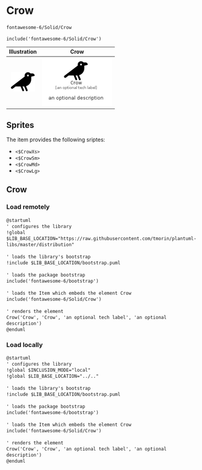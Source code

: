 # Crow


```text
fontawesome-6/Solid/Crow
```

```text
include('fontawesome-6/Solid/Crow')
```



| Illustration | Crow |
| :---: | :---: |
| ![illustration for Illustration](../../fontawesome-6/Solid/Crow.png) | ![illustration for Crow](../../fontawesome-6/Solid/Crow.Local.png) |



## Sprites
The item provides the following sriptes:

- `<$CrowXs>`
- `<$CrowSm>`
- `<$CrowMd>`
- `<$CrowLg>`





## Crow

### Load remotely
```plantuml
@startuml
' configures the library
!global $LIB_BASE_LOCATION="https://raw.githubusercontent.com/tmorin/plantuml-libs/master/distribution"

' loads the library's bootstrap
!include $LIB_BASE_LOCATION/bootstrap.puml

' loads the package bootstrap
include('fontawesome-6/bootstrap')

' loads the Item which embeds the element Crow
include('fontawesome-6/Solid/Crow')

' renders the element
Crow('Crow', 'Crow', 'an optional tech label', 'an optional description')
@enduml
```

### Load locally
```plantuml
@startuml
' configures the library
!global $INCLUSION_MODE="local"
!global $LIB_BASE_LOCATION="../.."

' loads the library's bootstrap
!include $LIB_BASE_LOCATION/bootstrap.puml

' loads the package bootstrap
include('fontawesome-6/bootstrap')

' loads the Item which embeds the element Crow
include('fontawesome-6/Solid/Crow')

' renders the element
Crow('Crow', 'Crow', 'an optional tech label', 'an optional description')
@enduml
```

